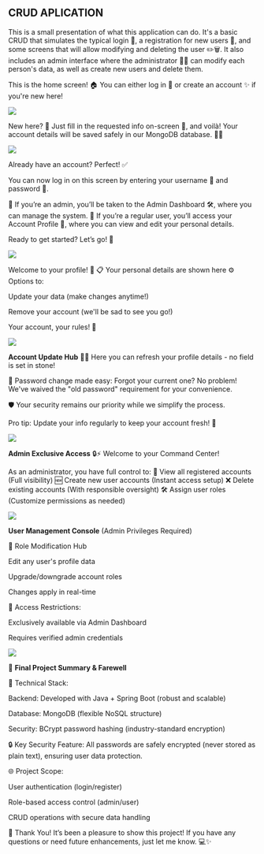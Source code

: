 ## CRUD APLICATION

<p>
  This is a small presentation of what this application can do. It's a basic CRUD that simulates the typical login 🔑, a registration for new users 👥, and some screens that will allow modifying and deleting the user ✏️🗑️. It also includes an admin interface where the administrator 👨‍💼 can modify each person's data, as well as create new users and delete them.
</p>
<p>
  This is the home screen! 🏠 You can either log in 🔐 or create an account ✨ if you're new here!
</p>
<img src="https://i.imgur.com/u8GQ0Iv.png">
<p>
  New here? 🎉 Just fill in the requested info on-screen 📲, and voilà! Your account details will be saved safely in our MongoDB database. 🚀💾
</p>
<img src="https://i.imgur.com/ZGvEwEq.png">
<p>
  Already have an account? Perfect! ✅

You can now log in on this screen by entering your username 👤 and password 🔑.

🔹 If you’re an admin, you’ll be taken to the Admin Dashboard 🛠️, where you can manage the system.
🔹 If you’re a regular user, you’ll access your Account Profile 👀, where you can view and edit your personal details.

Ready to get started? Let’s go! 🚀
</p>
<img src="https://i.imgur.com/57tANJk.png">
<p>
  Welcome to your profile! 🌟
📋 Your personal details are shown here
⚙️ Options to:

Update your data (make changes anytime!)

Remove your account (we'll be sad to see you go!)

Your account, your rules! 👑
</p>
<img src="https://i.imgur.com/KTLQIgw.png">
<p>
  <b>Account Update Hub</b> 🔄✨
Here you can refresh your profile details - no field is set in stone!

🔑 Password change made easy:
Forgot your current one? No problem!
We've waived the "old password" requirement for your convenience.

🛡️ Your security remains our priority while we simplify the process.

Pro tip: Update your info regularly to keep your account fresh! 🌟
</p>
<img src="https://i.imgur.com/Z8EPlaU.png">
<p>
  <b>Admin Exclusive Access</b> 🔒⚡
Welcome to your Command Center!

As an administrator, you have full control to:
👥 View all registered accounts (Full visibility)
🆕 Create new user accounts (Instant access setup)
❌ Delete existing accounts (With responsible oversight)
🛠️ Assign user roles (Customize permissions as needed)
</p>
<img src="https://i.imgur.com/xJwcAp3.png">
<p>
  <b>User Management Console</b>
(Admin Privileges Required)

🔧 Role Modification Hub

Edit any user's profile data

Upgrade/downgrade account roles

Changes apply in real-time

🚪 Access Restrictions:

Exclusively available via Admin Dashboard

Requires verified admin credentials
</p>
<img src="https://i.imgur.com/OLW2xiZ.png">
<p>
  🚀 <b>Final Project Summary & Farewell</b>

📌 Technical Stack:

Backend: Developed with Java + Spring Boot (robust and scalable)

Database: MongoDB (flexible NoSQL structure)

Security: BCrypt password hashing (industry-standard encryption)

🔒 Key Security Feature:
All passwords are safely encrypted (never stored as plain text), ensuring user data protection.

🌐 Project Scope:

User authentication (login/register)

Role-based access control (admin/user)

CRUD operations with secure data handling

🙏 Thank You!
It’s been a pleasure to show this project! If you have any questions or need future enhancements, just let me know. 💻✨
</p>






